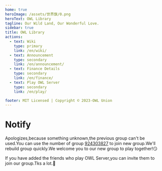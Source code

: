 ```yaml
---
home: true
heroImage: /assets/世界旗/0.png
heroText: OWL Library
tagline: Our Wild Land, Our Wonderful Love.
sidebar: true
title: OWL Library
actions:
  - text: Wiki
    type: primary 
    link: /en/wiki/
  - text: Announcement
    type: secondary 
    link: /en/announcement/
  - text: Finance Details
    type: secondary 
    link: /en/finance/
  - text: Play OWL Server
    type: secondary
    link: /en/play/

footer: MIT Licensed | Copyright © 2023-OWL Union
---
```


# Notify
Apologizes,because something unknown,the previous group can't be used.You can use the number of group  [924303827](http://qm.qq.com/cgi-bin/qm/qr?_wv=1027&k=1uK03IZGr2thz5COuz1M82iyY67KOIua&authKey=pMk1EXGdLh63Sk0wVdYlwLAAJVsVF49O0qeDAnXJ97PhfnQKi4cl%2BYgIMyvXcmPw&noverify=0&group_code=924303827) to join new group.We'll rebuild group quickly.We welcome you to our new group to play together!😏

If you have added the friends who play OWL Server,you can invite them to join our group.Tks a lot.🌟
